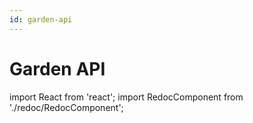 ```yaml
---
id: garden-api
---
```


# Garden API
import React from 'react';
import RedocComponent from './redoc/RedocComponent';

<RedocComponent specUrl="/swagger/openapi.json" />